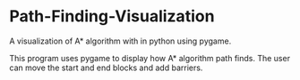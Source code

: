 # Path-Finding-Visualization
A visualization of A* algorithm with in python using pygame.

This program uses pygame to display how A* algorithm path finds. The user can move the start and end blocks and add barriers.